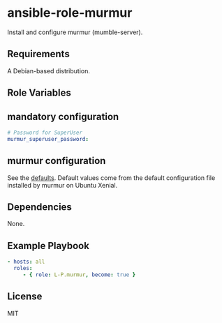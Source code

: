 ansible-role-murmur
===================
Install and configure murmur (mumble-server).

Requirements
------------
A Debian-based distribution.

Role Variables
--------------
## mandatory configuration
```yaml
# Password for SuperUser
murmur_superuser_password:
```

## murmur configuration
See the [defaults](defaults/main.yml). Default values come from the default configuration file
installed by murmur on Ubuntu Xenial.

Dependencies
------------
None.

Example Playbook
----------------
```yaml
- hosts: all
  roles:
     - { role: L-P.murmur, become: true }
```

License
-------
MIT
